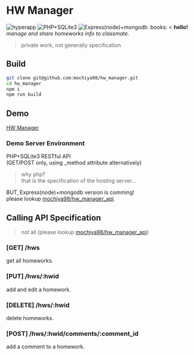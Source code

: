 # HW Manager
![hyperapp](https://img.shields.io/badge/Front--end-hyperapp-00aaff.svg) ![PHP+SQLite3](https://img.shields.io/badge/Server(demo)-PHP%2BSQLite3-6699ff.svg) ![Express(node)+mongodb](https://img.shields.io/badge/Server(hw__manager__api)-Express(node)%2Bmongodb-6699ff.svg)  
:books: < **hello!**  
*manage and share homeworks info to classmate.*  
> private work, not generally specification

## Build
```sh
git clone git@github.com:mochiya98/hw_manager.git
cd hw_manager
npm i
npm run build
```

## Demo
[HW Manager](https://mochiya98.tk/hw_manager/)

### Demo Server Environment
PHP+SQLite3 RESTful API  
(GET/POST only, using _method attribute alternatively)  
>why php?  
>that is the specification of the hosting server...  

BUT, Express(node)+mongodb version is comming!  
please lookup [mochiya98/hw_manager_api](https://github.com/mochiya98/hw_manager_api).  

## Calling API Specification
> not all (please lookup [mochiya98/hw_manager_api](https://github.com/mochiya98/hw_manager_api))
### [GET] /hws
get all homeworks.

### [PUT] /hws/:hwid
add and edit a homework.

### [DELETE] /hws/:hwid
delete homeworks.

### [POST] /hws/:hwid/comments/:comment_id
add a comment to a homework.
